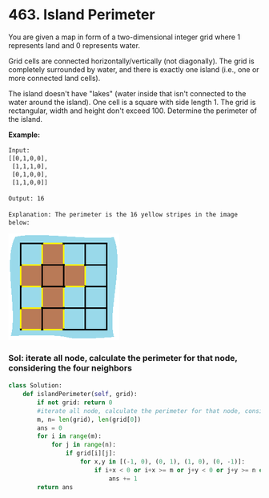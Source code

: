 # 463. Island Perimeter

You are given a map in form of a two-dimensional integer grid where 1 represents land and 0 represents water.

Grid cells are connected horizontally/vertically \(not diagonally\). The grid is completely surrounded by water, and there is exactly one island \(i.e., one or more connected land cells\).

The island doesn't have "lakes" \(water inside that isn't connected to the water around the island\). One cell is a square with side length 1. The grid is rectangular, width and height don't exceed 100. Determine the perimeter of the island.

**Example:**

```text
Input:
[[0,1,0,0],
 [1,1,1,0],
 [0,1,0,0],
 [1,1,0,0]]

Output: 16

Explanation: The perimeter is the 16 yellow stripes in the image below:
```

![](../.gitbook/assets/image%20%2816%29.png)

### Sol: iterate all node, calculate the perimeter for that node, considering the four neighbors

```python
class Solution:
    def islandPerimeter(self, grid):
        if not grid: return 0
        #iterate all node, calculate the perimeter for that node, considering the four neighbor       
        m, n= len(grid), len(grid[0])  
        ans = 0
        for i in range(m):
            for j in range(n):
                if grid[i][j]:
                    for x,y in [(-1, 0), (0, 1), (1, 0), (0, -1)]:
                        if i+x < 0 or i+x >= m or j+y < 0 or j+y >= n or grid[i+x][j+y] == 0:
                            ans += 1
        return ans
```


